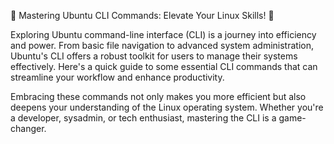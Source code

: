 🔧 Mastering Ubuntu CLI Commands: Elevate Your Linux Skills! 🔧

Exploring Ubuntu command-line interface (CLI) is a journey into efficiency and power. From basic file navigation to advanced system administration, Ubuntu's CLI offers a robust toolkit for users to manage their systems effectively. Here's a quick guide to some essential CLI commands that can streamline your workflow and enhance productivity.

Embracing these commands not only makes you more efficient but also deepens your understanding of the Linux operating system. Whether you're a developer, sysadmin, or tech enthusiast, mastering the CLI is a game-changer.
